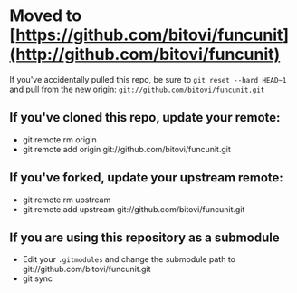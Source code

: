 # Moved to [https://github.com/bitovi/funcunit](http://github.com/bitovi/funcunit)

If you've accidentally pulled this repo, be sure to `git reset --hard HEAD~1` and pull from the new origin: `git://github.com/bitovi/funcunit.git`

## If you've cloned this repo, update your remote:

* git remote rm origin
* git remote add origin git://github.com/bitovi/funcunit.git

## If you've forked, update your upstream remote:

* git remote rm upstream
* git remote add upstream git://github.com/bitovi/funcunit.git

## If you are using this repository as a submodule

* Edit your `.gitmodules` and change the submodule path to git://github.com/bitovi/funcunit.git
* git sync
